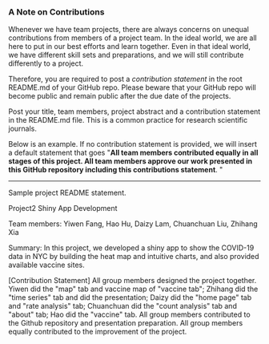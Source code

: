 ### A Note on Contributions

Whenever we have team projects, there are always concerns on unequal contributions from members of a project team. In the ideal world, we are all here to put in our best efforts and learn together. Even in that ideal world, we have different skill sets and preparations, and we will still contribute differently to a project. 

Therefore, you are required to post a *contribution statement* in the root README.md of your GitHub repo. Please beware that your GitHub repo will become public and remain public after the due date of the projects. 

Post your title, team members, project abstract and a contribution statement in the README.md file.  This is a common practice for research scientific journals. 

Below is an example. If no contribution statement is provided, we will insert a default statement that goes "**All team members contributed equally in all stages of this project. All team members approve our work presented in this GitHub repository including this contributions statement**. "

---
Sample project README statement.

Project2 Shiny App Development

Team members: Yiwen Fang, Hao Hu, Daizy Lam, Chuanchuan Liu, Zhihang Xia

Summary: In this project, we developed a shiny app to show the COVID-19 data in NYC by building the heat map and intuitive charts, and also provided available vaccine sites.

[Contribution Statement] 
All group members designed the project together. Yiwen did the "map" tab and vaccine map of "vaccine tab"; Zhihang did the "time series" tab and did the presentation; Daizy did the "home page" tab and "rate analysis" tab; Chuanchuan did the "count analysis" tab and "about" tab; Hao did the "vaccine" tab. All group members contributed to the Github repository and presentation preparation. All group members equally contributed to the improvement of the project.
